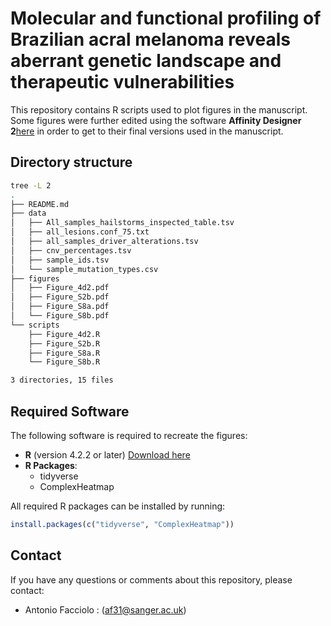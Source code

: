 # Molecular and functional profiling of Brazilian acral melanoma reveals aberrant genetic landscape and therapeutic vulnerabilities

This repository contains R scripts used to plot figures in the manuscript. Some figures were further edited using the software **Affinity Designer 2**[here](https://affinity.serif.com/en-gb/designer/) in order to get to their final versions used in the manuscript.

## Directory structure
```bash
tree -L 2
.
├── README.md
├── data
│   ├── All_samples_hailstorms_inspected_table.tsv
│   ├── all_lesions.conf_75.txt
│   ├── all_samples_driver_alterations.tsv
│   ├── cnv_percentages.tsv
│   ├── sample_ids.tsv
│   └── sample_mutation_types.csv
├── figures
│   ├── Figure_4d2.pdf
│   ├── Figure_S2b.pdf
│   ├── Figure_S8a.pdf
│   └── Figure_S8b.pdf
└── scripts
    ├── Figure_4d2.R
    ├── Figure_S2b.R
    ├── Figure_S8a.R
    └── Figure_S8b.R

3 directories, 15 files

```

## Required Software

The following software is required to recreate the figures:

- **R** (version 4.2.2 or later) [Download here](https://cran.r-project.org/)
- **R Packages**:
  - tidyverse
  - ComplexHeatmap

All required R packages can be installed by running:
```R
install.packages(c("tidyverse", "ComplexHeatmap"))
```

## Contact
  If you have any questions or comments about this repository, please contact:
  - Antonio Facciolo : (<af31@sanger.ac.uk>)